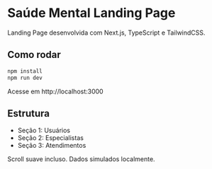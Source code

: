 # Saúde Mental Landing Page

Landing Page desenvolvida com Next.js, TypeScript e TailwindCSS.

## Como rodar

```bash
npm install
npm run dev
```

Acesse em http://localhost:3000

## Estrutura

- Seção 1: Usuários
- Seção 2: Especialistas
- Seção 3: Atendimentos

Scroll suave incluso. Dados simulados localmente.
